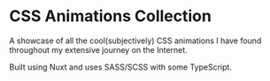 # CSS Animations Collection

A showcase of all the cool(subjectively) CSS animations I have found throughout my extensive journey
on the Internet.

Built using Nuxt and uses SASS/SCSS with some TypeScript.
